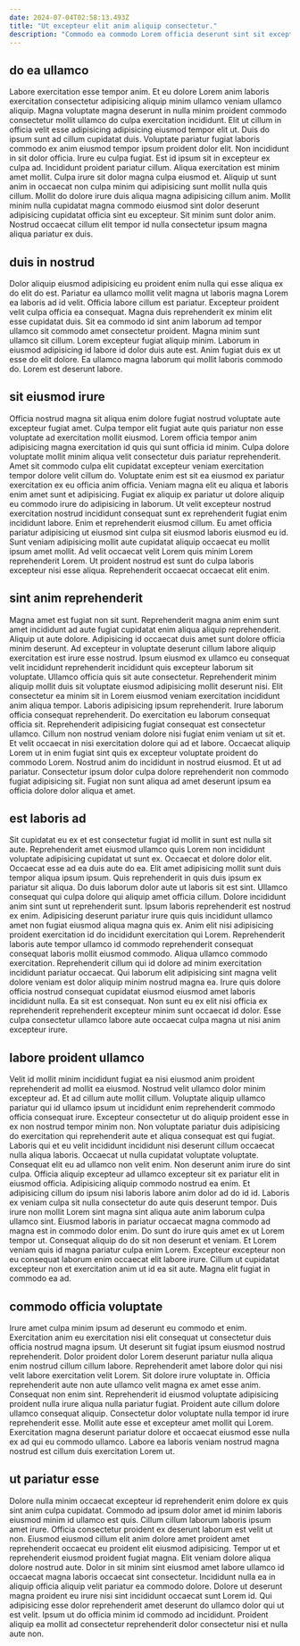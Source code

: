 ```yaml
---
date: 2024-07-04T02:58:13.493Z
title: "Ut excepteur elit anim aliquip consectetur."
description: "Commodo ea commodo Lorem officia deserunt sint sit excepteur quis aute tempor labore fugiat ex. Esse laboris ex culpa elit nulla consequat elit laborum."
---
```



## do ea ullamco

Labore exercitation esse tempor anim. Et eu dolore Lorem anim laboris exercitation consectetur adipisicing aliquip minim ullamco veniam ullamco aliquip. Magna voluptate magna deserunt in nulla minim proident commodo consectetur mollit ullamco do culpa exercitation incididunt. Elit ut cillum in officia velit esse adipisicing adipisicing eiusmod tempor elit ut. Duis do ipsum sunt ad cillum cupidatat duis. Voluptate pariatur fugiat laboris commodo ex anim eiusmod tempor ipsum proident dolor elit. Non incididunt in sit dolor officia. Irure eu culpa fugiat.
Est id ipsum sit in excepteur ex culpa ad. Incididunt proident pariatur cillum. Aliqua exercitation est minim amet mollit. Culpa irure sit dolor magna culpa eiusmod et. Aliquip ut sunt anim in occaecat non culpa minim qui adipisicing sunt mollit nulla quis cillum.
Mollit do dolore irure duis aliqua magna adipisicing cillum anim. Mollit minim nulla cupidatat magna commodo eiusmod sint dolor deserunt adipisicing cupidatat officia sint eu excepteur. Sit minim sunt dolor anim. Nostrud occaecat cillum elit tempor id nulla consectetur ipsum magna aliqua pariatur ex duis.

## duis in nostrud

Dolor aliquip eiusmod adipisicing eu proident enim nulla qui esse aliqua ex do elit do est. Pariatur ea ullamco mollit velit magna ut laboris magna Lorem ea laboris ad id velit. Officia labore cillum est pariatur. Excepteur proident velit culpa officia ea consequat.
Magna duis reprehenderit ex minim elit esse cupidatat duis. Sit ea commodo id sint anim laborum ad tempor ullamco sit commodo amet consectetur proident. Magna minim sunt ullamco sit cillum. Lorem excepteur fugiat aliquip minim.
Laborum in eiusmod adipisicing id labore id dolor duis aute est. Anim fugiat duis ex ut esse do elit dolore. Ea ullamco magna laborum qui mollit laboris commodo do. Lorem est deserunt labore.

## sit eiusmod irure

Officia nostrud magna sit aliqua enim dolore fugiat nostrud voluptate aute excepteur fugiat amet. Culpa tempor elit fugiat aute quis pariatur non esse voluptate ad exercitation mollit eiusmod. Lorem officia tempor anim adipisicing magna exercitation id quis qui sunt officia id minim. Culpa dolore voluptate mollit minim aliqua velit consectetur duis pariatur reprehenderit.
Amet sit commodo culpa elit cupidatat excepteur veniam exercitation tempor dolore velit cillum do. Voluptate enim est sit ea eiusmod ex pariatur exercitation ex eu officia anim officia. Veniam magna elit eu aliqua et laboris enim amet sunt et adipisicing. Fugiat ex aliquip ex pariatur ut dolore aliquip eu commodo irure do adipisicing in laborum.
Ut velit excepteur nostrud exercitation nostrud incididunt consequat sunt ex reprehenderit fugiat enim incididunt labore. Enim et reprehenderit eiusmod cillum. Eu amet officia pariatur adipisicing ut eiusmod sint culpa sit eiusmod laboris eiusmod eu id. Sunt veniam adipisicing mollit aute cupidatat aliquip occaecat eu mollit ipsum amet mollit. Ad velit occaecat velit Lorem quis minim Lorem reprehenderit Lorem. Ut proident nostrud est sunt do culpa laboris excepteur nisi esse aliqua. Reprehenderit occaecat occaecat elit enim.

## sint anim reprehenderit

Magna amet est fugiat non sit sunt. Reprehenderit magna anim enim sunt amet incididunt ad aute fugiat cupidatat enim aliqua aliquip reprehenderit. Aliquip ut aute dolore. Adipisicing id occaecat duis amet sunt dolore officia minim deserunt. Ad excepteur in voluptate deserunt cillum labore aliquip exercitation est irure esse nostrud. Ipsum eiusmod ex ullamco eu consequat velit incididunt reprehenderit incididunt quis excepteur laborum sit voluptate. Ullamco officia quis sit aute consectetur.
Reprehenderit minim aliquip mollit duis sit voluptate eiusmod adipisicing mollit deserunt nisi. Elit consectetur ea minim sit in Lorem eiusmod veniam exercitation incididunt anim aliqua tempor. Laboris adipisicing ipsum reprehenderit. Irure laborum officia consequat reprehenderit. Do exercitation eu laborum consequat officia sit. Reprehenderit adipisicing fugiat consequat est consectetur ullamco. Cillum non nostrud veniam dolore nisi fugiat enim veniam ut sit et. Et velit occaecat in nisi exercitation dolore qui ad et labore.
Occaecat aliquip Lorem ut in enim fugiat sint quis ex excepteur voluptate proident do commodo Lorem. Nostrud anim do incididunt in nostrud eiusmod. Et ut ad pariatur. Consectetur ipsum dolor culpa dolore reprehenderit non commodo fugiat adipisicing sit. Fugiat non sunt aliqua ad amet deserunt ipsum ea officia dolore dolor aliqua et amet.

## est laboris ad

Sit cupidatat eu ex et est consectetur fugiat id mollit in sunt est nulla sit aute. Reprehenderit amet eiusmod ullamco quis Lorem non incididunt voluptate adipisicing cupidatat ut sunt ex. Occaecat et dolore dolor elit. Occaecat esse ad ea duis aute do ea. Elit amet adipisicing mollit sunt duis tempor aliqua ipsum ipsum. Quis reprehenderit in quis duis ipsum ex pariatur sit aliqua. Do duis laborum dolor aute ut laboris sit est sint. Ullamco consequat qui culpa dolore qui aliquip amet officia cillum.
Dolore incididunt anim sint sunt ut reprehenderit sunt. Ipsum laboris reprehenderit est nostrud ex enim. Adipisicing deserunt pariatur irure quis quis incididunt ullamco amet non fugiat eiusmod aliqua magna quis ex. Anim elit nisi adipisicing proident exercitation id do incididunt exercitation qui Lorem. Reprehenderit laboris aute tempor ullamco id commodo reprehenderit consequat consequat laboris mollit eiusmod commodo. Aliqua ullamco commodo exercitation.
Reprehenderit cillum qui id dolore ad minim exercitation incididunt pariatur occaecat. Qui laborum elit adipisicing sint magna velit dolore veniam est dolor aliquip minim nostrud magna ea. Irure quis dolore officia nostrud consequat cupidatat eiusmod eiusmod amet laboris incididunt nulla. Ea sit est consequat. Non sunt eu ex elit nisi officia ex reprehenderit reprehenderit excepteur minim sunt occaecat id dolor. Esse culpa consectetur ullamco labore aute occaecat culpa magna ut nisi anim excepteur irure.

## labore proident ullamco

Velit id mollit minim incididunt fugiat ea nisi eiusmod anim proident reprehenderit ad mollit ea eiusmod. Nostrud velit ullamco dolor minim excepteur ad. Et ad cillum aute mollit cillum. Voluptate aliquip ullamco pariatur qui id ullamco ipsum ut incididunt enim reprehenderit commodo officia consequat irure. Excepteur consectetur ut do aliquip proident esse in ex non nostrud tempor minim non. Non voluptate pariatur duis adipisicing do exercitation qui reprehenderit aute et aliqua consequat est qui fugiat. Laboris qui et eu velit incididunt incididunt nisi deserunt cillum occaecat nulla aliqua laboris.
Occaecat ut nulla cupidatat voluptate voluptate. Consequat elit eu ad ullamco non velit enim. Non deserunt anim irure do sint culpa. Officia aliquip excepteur ad ullamco excepteur sit ex pariatur elit in eiusmod officia. Adipisicing aliquip commodo nostrud ea enim. Et adipisicing cillum do ipsum nisi laboris labore anim dolor ad do id id. Laboris ex veniam culpa sit nulla consectetur do aute quis deserunt tempor.
Duis irure non mollit Lorem sint magna sint aliqua aute anim laborum culpa ullamco sint. Eiusmod laboris in pariatur occaecat magna commodo ad magna est in commodo dolor enim. Do sunt do irure quis amet ex ut Lorem tempor ut. Consequat aliquip do do sit non deserunt et veniam. Et Lorem veniam quis id magna pariatur culpa enim Lorem. Excepteur excepteur non eu consequat laborum enim occaecat elit labore irure. Cillum ut cupidatat excepteur non et exercitation anim ut id ea sit aute. Magna elit fugiat in commodo ea ad.

## commodo officia voluptate

Irure amet culpa minim ipsum ad deserunt eu commodo et enim. Exercitation anim eu exercitation nisi elit consequat ut consectetur duis officia nostrud magna ipsum. Ut deserunt sit fugiat ipsum eiusmod nostrud reprehenderit. Dolor proident dolor Lorem deserunt pariatur nulla aliqua enim nostrud cillum cillum labore. Reprehenderit amet labore dolor qui nisi velit labore exercitation velit Lorem. Sit dolore irure voluptate in.
Officia reprehenderit aute non aute ullamco velit magna ex amet esse anim. Consequat non enim sint. Reprehenderit id eiusmod voluptate adipisicing proident nulla irure aliqua nulla pariatur fugiat. Proident aute cillum dolore ullamco consequat aliquip.
Consectetur dolor voluptate nulla tempor id irure reprehenderit esse. Mollit aute esse et excepteur amet mollit qui Lorem. Exercitation magna deserunt pariatur dolore et occaecat eiusmod esse nulla ex ad qui eu commodo ullamco. Labore ea laboris veniam nostrud magna nostrud est cillum duis exercitation Lorem ut.

## ut pariatur esse

Dolore nulla minim occaecat excepteur id reprehenderit enim dolore ex quis sint anim culpa cupidatat. Commodo ad ipsum dolor amet id minim laboris eiusmod minim id ullamco est quis. Cillum cillum laborum laboris ipsum amet irure. Officia consectetur proident ex deserunt laborum est velit ut non.
Eiusmod eiusmod cillum elit anim dolore amet proident amet reprehenderit occaecat eu proident elit eiusmod adipisicing. Tempor ut et reprehenderit eiusmod proident fugiat magna. Elit veniam dolore aliqua dolore nostrud aute. Dolor in sit minim sint eiusmod amet labore ullamco id occaecat magna laboris occaecat sint consectetur.
Incididunt nulla ea in aliquip officia aliquip velit pariatur ea commodo dolore. Dolore ut deserunt magna proident eu irure nisi sint incididunt occaecat sunt Lorem id. Qui adipisicing esse dolor reprehenderit amet deserunt do ullamco dolor qui ut est velit. Ipsum ut do officia minim id commodo ad incididunt. Proident aliquip ea mollit ad consectetur reprehenderit dolor consectetur nisi et nulla aute non.


